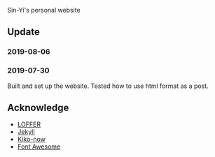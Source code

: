 Sin-Yi's personal website 

## Update

### 2019-08-06



### 2019-07-30 

Built and set up the website. Tested how to use html format as a post.

## Acknowledge

* [LOFFER](https://github.com/FromEndWorld/LOFFER)
* [Jekyll](https://github.com/jekyll/jekyll)
* [Kiko-now](<https://github.com/aweekj/kiko-now>)
* [Font Awesome](<https://fontawesome.com/>)

